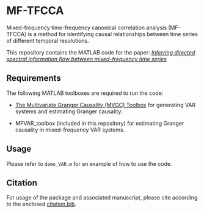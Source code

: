 # MF-TFCCA

Mixed-frequency time-frequency canonical correlation analysis (MF-TFCCA) is a method for identifying causal relationships between time series of different temporal resolutions.

This repository contains the MATLAB code for the paper: *[Inferring directed spectral information flow between mixed-frequency time series](https://arxiv.org/abs/2408.06109)*

## Requirements

The following MATLAB toolboxes are required to run the code:

- [The Multivariate Granger Causality (MVGC) Toolbox](https://www.mathworks.com/matlabcentral/fileexchange/78727-the-multivariate-granger-causality-mvgc-toolbox) for generating VAR systems and estimating Granger causality.

- MFVAR_toolbox (included in this repository) for estimating Granger causality in mixed-frequency VAR systems.


## Usage

Please refer to `demo_VAR.m` for an example of how to use the code. 

## Citation
For usage of the package and associated manuscript, please cite according to the enclosed [citation.bib](https://github.com/QiqiXian/MF-TFCCA/blob/main/citation.bib).
